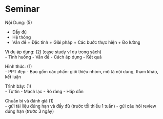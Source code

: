 
# Seminar

Nội Dung: (5)  
- Đầy đủ  
- Hệ thống  
- Vấn đề + Đặc tính + Giải pháp + Các bước thực hiện + Đo lường  
  
Ví dụ áp dụng: (2) (case study ví dụ trong sách)  
	- Tình huống 
	- Vấn đề
	- Cách áp dụng
	- Kết quả
	
Hình thức: (1)  
	- PPT đẹp
	- Bao gồm các phần: giới thiệu nhóm, mô tả nội dung, tham khảo, kết luận
	
Trình bày: (1)  
	- Tự tin
	- Mạch lạc 
	- Rõ ràng 
	- Hấp dẫn 
	
Chuẩn bị và đánh giá (1)  
	- gửi tài liệu đúng hạn và đầy đủ (trước tối thiểu 1 tuần)
	- gửi câu hỏi review đúng hạn (trước 3 ngày)
